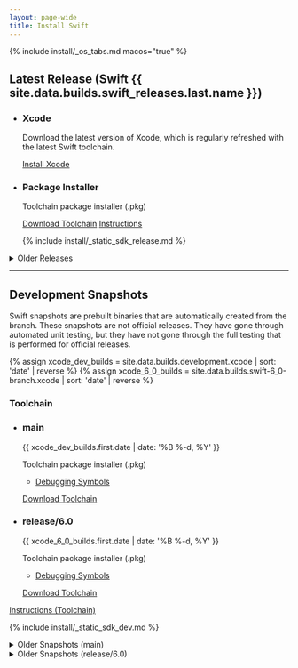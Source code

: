 ```yaml
---
layout: page-wide
title: Install Swift
---
```


{% include install/_os_tabs.md macos="true" %}

## Latest Release (Swift {{ site.data.builds.swift_releases.last.name }})

<ul class="grid-level-0 grid-layout-2-column">
  <li class="grid-level-1">
    <h3>Xcode</h3>
    <p class="description">
      Download the latest version of Xcode, which is regularly refreshed with the latest Swift toolchain.
    </p>
    <a href="https://developer.apple.com/xcode/" class="cta-secondary external">Install Xcode</a>
  </li>
  <li class="grid-level-1">
    <h3>Package Installer</h3>
    <p class="description">
      Toolchain package installer (.pkg)
    </p>
    <a href="https://download.swift.org/{{ site.data.builds.swift_releases.last.tag | downcase }}/xcode/{{ site.data.builds.swift_releases.last.tag }}/{{ site.data.builds.swift_releases.last.tag }}-osx.pkg" class="cta-secondary">Download Toolchain</a>
    <a href="/install/macos/package_installer" class="cta-secondary">Instructions</a>
  </li>
</ul>

<ul class="grid-level-0">
  {% include install/_static_sdk_release.md %}
</ul>

<details class="download" style="margin-bottom: 0;">
  <summary>Older Releases</summary>
  {% include_relative _older-releases.md %}
</details>

<hr>

## Development Snapshots

Swift snapshots are prebuilt binaries that are automatically created from the branch. These snapshots are not official releases. They have gone through automated unit testing, but they have not gone through the full testing that is performed for official releases.

{% assign xcode_dev_builds = site.data.builds.development.xcode | sort: 'date' | reverse %}
{% assign xcode_6_0_builds = site.data.builds.swift-6_0-branch.xcode | sort: 'date' | reverse %}

<h3>Toolchain</h3>
<ul class="grid-level-0 grid-layout-2-column">
  <li class="grid-level-1">
    <h3>main</h3>
    <p class="description" style="font-size: 14px;">
      <time datetime="{{ xcode_dev_builds.first.date | date_to_xmlschema }}" title="{{ xcode_dev_builds.first.date | date: '%B %-d, %Y %l:%M %p (%Z)' }}">{{ xcode_dev_builds.first.date | date: '%B %-d, %Y' }}</time>
    </p>
    <p class="description">
      Toolchain package installer (.pkg)
      <ul>
        <li><a href="https://download.swift.org/development/xcode/{{ xcode_dev_builds.first.dir }}/{{ xcode_dev_builds.first.debug_info }}">Debugging Symbols</a></li>
      </ul>
    </p>
    <a href="https://download.swift.org/development/xcode/{{ xcode_dev_builds.first.dir }}/{{ xcode_dev_builds.first.download }}" class="cta-secondary">Download Toolchain</a>
  </li>
  <li class="grid-level-1">
    <h3>release/6.0</h3>
    <p class="description" style="font-size: 14px;">
      <time datetime="{{ xcode_6_0_builds.first.date | date_to_xmlschema }}" title="{{ xcode_6_0_builds.first.date | date: '%B %-d, %Y %l:%M %p (%Z)' }}">{{ xcode_6_0_builds.first.date | date: '%B %-d, %Y' }}</time>
    </p>
    <p class="description">
      Toolchain package installer (.pkg)
      <ul>
        <li><a href="https://download.swift.org/swift-6.0-branch/xcode/{{ xcode_6_0_builds.first.dir }}/{{ xcode_6_0_builds.first.debug_info }}">Debugging Symbols</a></li>
      </ul>
    </p>
    <a href="https://download.swift.org/swift-6.0-branch/xcode/{{ xcode_6_0_builds.first.dir }}/{{ xcode_6_0_builds.first.download }}" class="cta-secondary">Download Toolchain</a>
  </li>
</ul>
<a href="/install/macos/package_installer" class="cta-secondary">Instructions (Toolchain)</a>

{% include install/_static_sdk_dev.md %}

<details class="download" style="margin-bottom: 0;">
  <summary>Older Snapshots (main)</summary>
  {% include_relative _older-development-snapshots.md %}
</details>
<details class="download" style="margin-bottom: 0;">
  <summary>Older Snapshots (release/6.0)</summary>
  {% include_relative _older-6_0-snapshots.md %}
</details>
